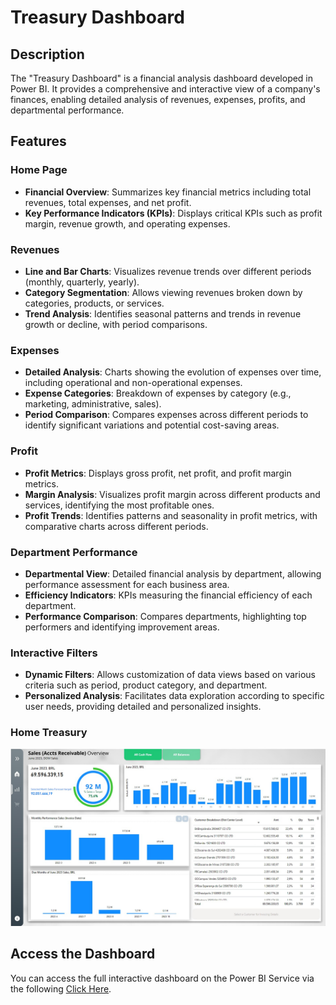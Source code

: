 # Treasury Dashboard

## Description

The "Treasury Dashboard" is a financial analysis dashboard developed in Power BI. It provides a comprehensive and interactive view of a company's finances, enabling detailed analysis of revenues, expenses, profits, and departmental performance.

## Features

### Home Page
- **Financial Overview**: Summarizes key financial metrics including total revenues, total expenses, and net profit.
- **Key Performance Indicators (KPIs)**: Displays critical KPIs such as profit margin, revenue growth, and operating expenses.

### Revenues
- **Line and Bar Charts**: Visualizes revenue trends over different periods (monthly, quarterly, yearly).
- **Category Segmentation**: Allows viewing revenues broken down by categories, products, or services.
- **Trend Analysis**: Identifies seasonal patterns and trends in revenue growth or decline, with period comparisons.

### Expenses
- **Detailed Analysis**: Charts showing the evolution of expenses over time, including operational and non-operational expenses.
- **Expense Categories**: Breakdown of expenses by category (e.g., marketing, administrative, sales).
- **Period Comparison**: Compares expenses across different periods to identify significant variations and potential cost-saving areas.

### Profit
- **Profit Metrics**: Displays gross profit, net profit, and profit margin metrics.
- **Margin Analysis**: Visualizes profit margin across different products and services, identifying the most profitable ones.
- **Profit Trends**: Identifies patterns and seasonality in profit metrics, with comparative charts across different periods.

### Department Performance
- **Departmental View**: Detailed financial analysis by department, allowing performance assessment for each business area.
- **Efficiency Indicators**: KPIs measuring the financial efficiency of each department.
- **Performance Comparison**: Compares departments, highlighting top performers and identifying improvement areas.

### Interactive Filters
- **Dynamic Filters**: Allows customization of data views based on various criteria such as period, product category, and department.
- **Personalized Analysis**: Facilitates data exploration according to specific user needs, providing detailed and personalized insights.

### Home Treasury
![Home Treasury](https://github.com/behw0/data-analysis-projects/blob/main/powerbi/images/home_treasury.jpg)

## Access the Dashboard

You can access the full interactive dashboard on the Power BI Service via the following [Click Here](https://app.powerbi.com/view?r=eyJrIjoiN2UzNTViNTktMDc5Ni00OTJkLThmYzAtZGNjMWM5ZTcyZGMwIiwidCI6IjEyNWZkNTBkLTMxNzItNGM5NS04MzQzLTc3NDlmZTg1ZDAzZiJ9).

